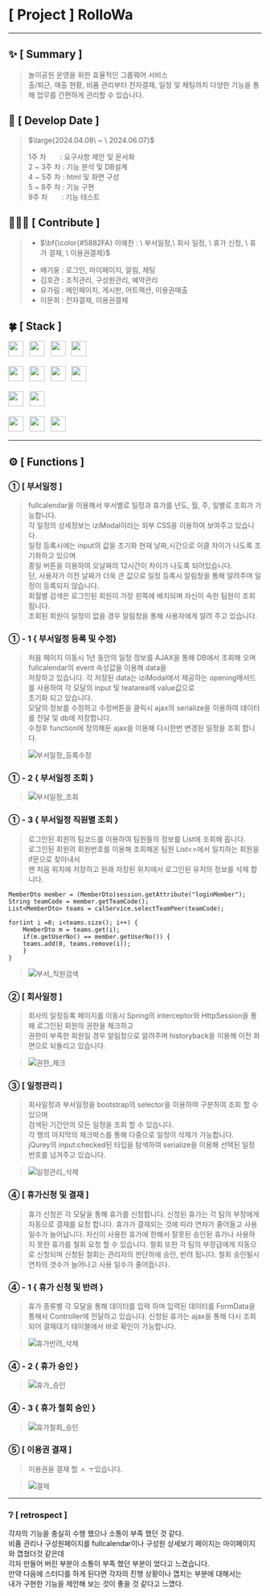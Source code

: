 #  [ Project ] RolloWa


***

## :sparkles: [ Summary ]
> 놀이공원 운영을 위한 효율적인 그룹웨어 서비스 									<br>
> 출/퇴근, 매출 현황, 비품 관리부터 전자결재, 일정 및 채팅까지 다양한 기능을 통해 업무를 간편하게 관리할 수 있습니다.

## :date: [ Develop Date ]
> <p>$\large{2024.04.08\ ~ \ 2024.06.07}$</p>
> 1주 차 &nbsp;&nbsp;&nbsp;&nbsp;&nbsp;&nbsp;: 요구사항 제안 및 문서화 <br>
> 2 ~ 3주 차 : 기능 분석 및 DB설계       <br>
> 4 ~ 5주 차 : html 및 화면 구성        <br>
> 5 ~ 8주 차 : 기능 구현                <br>
> 9주 차 &nbsp;&nbsp;&nbsp;&nbsp;&nbsp;&nbsp;: 기능 테스트  <br>


## 🧑🏻‍💻 [ Contribute ]
> - <p>$\bf{\color{#5882FA} 이예찬 : \ 부서일정,\  회사 일정, \ 휴가 신청, \ 휴가 결재, \ 이용권결제}$</p>
> - 배기웅 : 로그인, 마이페이지, 알림, 채팅
> - 김호관 : 조직관리, 구성원관리, 예약관리
> - 유가림 : 메인페이지, 게시판, 어트랙션, 이용권매출
> - 이문희 : 전자결재, 이용권결제


## :four_leaf_clover: [ Stack ]
<div>
  <img src="https://img.shields.io/badge/html5-E34F26?logo=html5&logoColor=white" height="30px"> &nbsp;
  <img src="https://img.shields.io/badge/css3-1572B6?logo=css3&logoColor=white" height="30px"> &nbsp;
  <img src="https://img.shields.io/badge/javascript-F7DF1E?logo=javascript&logoColor=black" height="30px"> &nbsp;
  <img src="https://img.shields.io/badge/jquery-0769AD?logo=jquery&logoColor=white" height="30px"> <br><br> 
  <img src="https://img.shields.io/badge/visualstudiocode-007ACC?logo=visualstudiocode&logoColor=white" height="30px"> &nbsp;
  <img src="https://img.shields.io/badge/spring-6DB33F?logo=spring&logoColor=white" height="30px"> &nbsp;
  <img src="https://img.shields.io/badge/java11-007396?logo=OpenJDK&logoColor=white" height="30px"> &nbsp;
  <img src="https://img.shields.io/badge/oracle-F80000?logo=visualstudiocode&logoColor=white" height="30px"> <br><br> 
  <img src="https://img.shields.io/badge/github-181717?logo=github&logoColor=white" height="30px"> &nbsp;
  <img src="https://img.shields.io/badge/apachetomcat9-F8DC75?logo=apachetomcat&logoColor=black" height="30px"> <br><br> 
  <img src="https://img.shields.io/badge/fullcalendar-4285F4?logo=googlecalendar&logoColor=black" height="30px"> &nbsp;
  <img src="https://img.shields.io/badge/bootstrap4-7952B3?logo=bootstrap&logoColor=black" height="30px"> &nbsp;
  <img src="https://img.shields.io/badge/maven-C71A36?logo=apachemaven&logoColor=black" height="30px"> &nbsp;
</div>

***


## ⚙️ [ Functions ]

### ① [ 부서일정 ]
> fullcalendar을 이용해서 부서별로 일정과 휴가를 년도, 월, 주, 일별로 조회가 가능합니다. 		<br>
> 각 일정의 상세정보는 iziModal이라는 외부 CSS을 이용하여 보여주고 있습니다. 			<br>
> 일정 등록시에는 input의 값을 초기화 현재 날짜,시간으로 이클 차이가 나도록 초기화하고 있으며  	<br>
> 종일 버튼을 이용하여 오날짜의 12시간이 차이가 나도록 되어있습니다. 				<br>
> 단, 사용자가 이전 날짜가 더욱 큰 값으로 일정 등록시 알림창을 통해 알려주며 일정이 등록되지 않습니다.  <br>
> 회월별 검색은 로그인된 회원이 가장 왼쪽에 배치되며 자신이 속한 팀원이 조회 됩니다.			<br>
> 조회된 회원이 일정이 없을 경우 알림창을 통해 사용자에게 알려 주고 있습니다.				<br>

### ① - 1 { 부서일정 등록 및 수정}
> 처음 페이지 이동시 1년 동안의 일정 정보를 AJAX을 통해 DB에서 조회해 오며 fullcalendar의 event 속성값을 이용해 data을 		<br>
> 저장하고 있습니다. 각 저장된 data는 iziModal에서 제공하는 opening매서드를 사용하여 각 모달의 input 및 teatarea에 value값으로		<br>
> 초기화 되고 있습니다.														<br>
> 모달의 정보를 수정하고 수정버튼을 클릭시 ajax의 serialize을 이용하여 데이터를 전달 및 db에 저장합니다.				<br>
> 수정후 function에 정의해둔 ajax을 이용해 다시한번 변경된 일정을 조회 합니다.							<br>

> ![부서일정_등록수정](https://github.com/leeyechanbal/RolloWa/assets/153481748/2dac44ba-9921-4d93-8db2-b65038e44ff3)
### ① - 2 { 부서일정 조회 }

> ![부서일정_조회](https://github.com/leeyechanbal/RolloWa/assets/153481748/926c511d-e76d-47a4-b12a-68797299bfc5)
### ① - 3 { 부서일정 직원별 조회 }
> 로그인된 회원의 팀코드를 이용하여 팀원들의 정보를 List<MemberDto>에 조회해 옵니다.  		<br>
> 로그인된 회원의 회원번호를 이용해 조회해온 팀원 List<>에서 일치하는 회원을 if문으로 찾아내서		<br>
> 맨 처음 위치에 저장하고 원래 저장된 위치에서 로그인된 유저의 정보를 삭제 합니다.			<br>


 
	MemberDto member = (MemberDto)session.getAttribute("loginMember");
	String teamCode = member.getTeamCode();
	List<MemberDto> teams = calService.selectTeamPeer(teamCode);

	for(int i =0; i<teams.size(); i++) {
	    MemberDto m = teams.get(i);
	    if(m.getUserNo() == member.getUserNo()) {
		teams.add(0, teams.remove(i));
		}
	}


> ![부서_직원검색](https://github.com/leeyechanbal/RolloWa/assets/153481748/c03e07a1-7e17-4534-a60a-539ce3a1f7b2)

### ② [ 회사일정 ]
> 회사의 일정등록 페이지를 이동시 Spring의 interceptor와 HttpSession을 통해 로그인된 회원의 권한을 체크하고		<br>
> 권한이 부족한 회원일 경우 알림창으로 알려주며 historyback을 이용해 이전 화면으로 되돌리고 있습니다. 			<br>

> ![권한_체크](https://github.com/leeyechanbal/RolloWa/assets/153481748/d3cc258a-19a9-4b08-8ae8-adc1905b5a4c)

### ③ [ 일정관리 ]
> 회사일정과 부서일정을 bootstrap의 selector을 이용하여 구분하여 조회 할 수 있으며					<br>
> 검색된 기간안의 모든 일정을 조회 할 수 있습니다.									<br>
> 각 행의 마지막의 체크박스를 통해 다중으로 일정이 삭제가 가능합니다.						<br>
> jQurey의 input:checked된 타입을 탐색하여 serialize을 이용해 선택된 일정 번호를 넘겨주고 있습니다. 			<br>

> ![일정관리_삭제](https://github.com/leeyechanbal/RolloWa/assets/153481748/197ecabc-6585-428f-a75a-7a27bc9556b4)

### ④ [ 휴가신청 및 결재 ]
> 휴가 신청은 각 모달을 통해 휴가를 신청합니다.
> 신청된 휴가는 각 팀의 부장에게 자동으로 결재를 요청 합니다.
> 휴가가 결재되는 것에 따라 연차가 줄어들고 사용 일수가 늘어납니다.
> 자신이 사용한 휴가에 한해서 잘못된 승인된 휴가나 사용하지 못한 휴가를 철회 요청 할 수 있습니다.
> 철회 또한 각 팀의 부장급에게 자동으로 신청되며 신청된 철회는 관리자의 판단하에 승인, 반려 됩니다.
> 철회 승인될시 연차의 갯수가 늘어나고 사용 일수가 줄어듭니다.
### ④ - 1 { 휴가 신청 및 반려 }
> 휴가 종류별 각 모달을 통해 데이터를 입력 하며 입력된 데이터를 FormData을 통해서 Controller에 전달하고 있습니다.
> 신청된 휴가는 ajax을 통해 다시 조회되어 결재대기 테이블에서 바로 확인이 가능합니다.
>  

> ![휴가반려_삭제](https://github.com/leeyechanbal/RolloWa/assets/153481748/9476adf8-40e7-4450-9e69-c2755b67c902)
### ④ - 2 { 휴가 승인 }

> ![휴가_승인](https://github.com/leeyechanbal/RolloWa/assets/153481748/21e31785-2cbd-408b-8b72-12ed97954d76)
### ④ - 3 { 휴가 철회 승인 }

> ![휴가철회_승인](https://github.com/leeyechanbal/RolloWa/assets/153481748/168198df-87f0-4817-909f-d0e790e846d9)

### ⑤ [ 이용권 결재 ]
> 이용권을 결재 할 ㅅ ㅜ있습니다.

> ![결제](https://github.com/leeyechanbal/RolloWa/assets/153481748/4b7cea60-7b39-460d-83e5-05a972a4e1ae)


***

### ❔ [ retrospect ]
각자의 기능을 충실히 수행 했으나 소통이 부족 했던 것 같다. 						<br>
비품 관리나 구성원페이지를 fullcalendar이나 구성원 상세보기 페이지는 마이페이지와 꼅쳤더것 같은데	<br>
각자 만들어 버린 부분이 소통이 부족 했던 부분이 었다고 느겼습니다.					<br>
만약 다음에 스터디를 하게 된다면 각자의 진행 상황이나 꼅치는 부분에 대해서는				<br>
내가 구현한 기능을 제안해 보는 것이 좋을 것 같다고 느꼈다.						<br>



